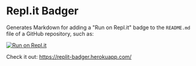 # Repl.it Badger

Generates Markdown for adding a "Run on Repl.it" badge to the `README.md` file of a GitHub repository, such as:

[![Run on Repl.it](https://repl.it/badge/github/jasonalantolbert/replit-badger)](https://repl.it/@jasontolbertjr/replit-badger)

Check it out: https://replit-badger.herokuapp.com/
